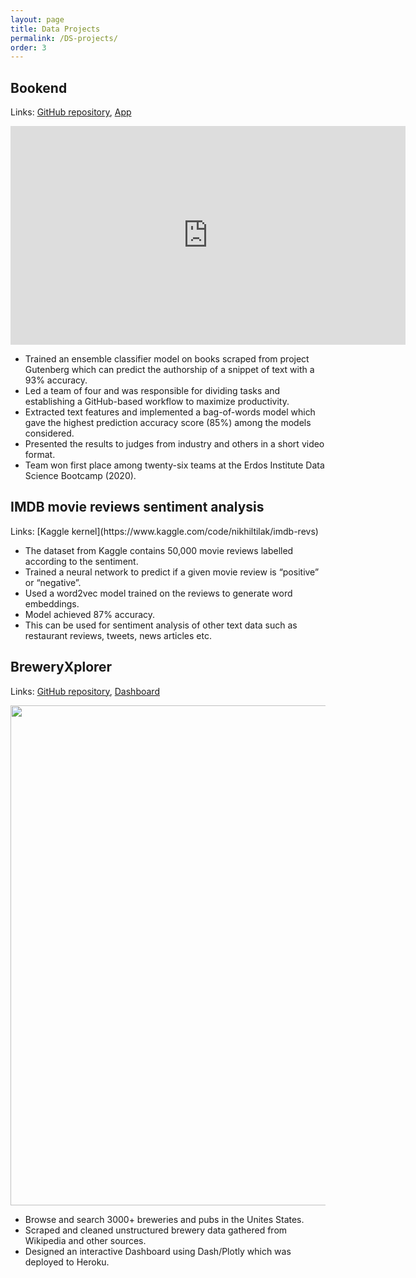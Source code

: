 ```yaml
---
layout: page
title: Data Projects
permalink: /DS-projects/
order: 3
---
```



<h2>Bookend</h2>

Links: [GitHub repository](https://github.com/data-dart/bookend), [App](https://bookend-data-dart.herokuapp.com/)

<iframe width="632" height="350" src="https://www.youtube.com/embed/P1Sq7T9PvP0" title="bookend: a text classifier" frameborder="0" allow="accelerometer; autoplay; clipboard-write; encrypted-media; gyroscope; picture-in-picture" allowfullscreen></iframe>

* Trained an ensemble classifier model on books scraped from project Gutenberg which can predict the authorship of a snippet of text with a 93% accuracy.
* Led a team of four and was responsible for dividing tasks and establishing a GitHub-based workflow to maximize productivity.
* Extracted text features and implemented a bag-of-words model which gave the highest prediction accuracy score (85%) among the models considered.
* Presented the results to judges from industry and others in a short video format.
* Team won first place among twenty-six teams at the Erdos Institute Data Science Bootcamp (2020).

<h2>IMDB movie reviews sentiment analysis</h2>
Links: [Kaggle kernel](https://www.kaggle.com/code/nikhiltilak/imdb-revs)

* The dataset from Kaggle contains 50,000 movie reviews labelled according to the sentiment.
* Trained a neural network to predict if a given movie review is “positive” or “negative”.
* Used a word2vec model trained on the reviews to generate word embeddings.
* Model achieved 87% accuracy. 
* This can be used for sentiment analysis of other text data such as restaurant reviews, tweets, news articles etc.

<h2>BreweryXplorer</h2>

Links: [GitHub repository](https://github.com/NikhilTilak/BreweryExplorer), [Dashboard](https://brewxplorer2.herokuapp.com/)

<p float="center">
  <img src="../assets/brewxplorer.png" width="800" />
</p>

* Browse and search 3000+ breweries and pubs in the Unites States.
* Scraped and cleaned unstructured brewery data gathered from Wikipedia and other sources.
* Designed an interactive Dashboard using Dash/Plotly which was deployed to Heroku.
